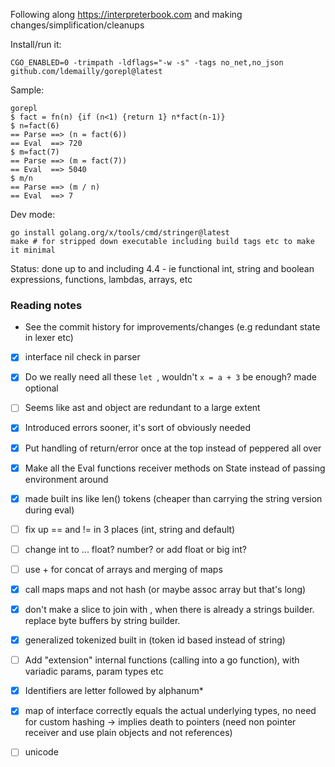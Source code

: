 Following along https://interpreterbook.com and making changes/simplification/cleanups

Install/run it:
```shell
CGO_ENABLED=0 -trimpath -ldflags="-w -s" -tags no_net,no_json github.com/ldemailly/gorepl@latest
```

Sample:
```shell
gorepl
$ fact = fn(n) {if (n<1) {return 1} n*fact(n-1)}
$ n=fact(6)
== Parse ==> (n = fact(6))
== Eval  ==> 720
$ m=fact(7)
== Parse ==> (m = fact(7))
== Eval  ==> 5040
$ m/n
== Parse ==> (m / n)
== Eval  ==> 7
```

Dev mode:
```shell
go install golang.org/x/tools/cmd/stringer@latest
make # for stripped down executable including build tags etc to make it minimal
```

Status: done up to and including 4.4 - ie functional int, string and boolean expressions, functions, lambdas, arrays, etc

### Reading notes

- See the commit history for improvements/changes (e.g redundant state in lexer etc)

- [x] interface nil check in parser

- [x] Do we really need all these `let `, wouldn't `x = a + 3` be enough? made optional

- [ ] Seems like ast and object are redundant to a large extent

- [x] Introduced errors sooner, it's sort of obviously needed

- [x] Put handling of return/error once at the top instead of peppered all over

- [x] Make all the Eval functions receiver methods on State instead of passing environment around

- [x] made built ins like len() tokens (cheaper than carrying the string version during eval)

- [ ] fix up == and != in 3 places (int, string and default)

- [ ] change int to ... float? number? or add float or big int?

- [ ] use + for concat of arrays and merging of maps

- [x] call maps maps and not hash (or maybe assoc array but that's long)

- [x] don't make a slice to join with , when there is already a strings builder. replace byte buffers by string builder.

- [x] generalized tokenized built in (token id based instead of string)

- [ ] Add "extension" internal functions (calling into a go function), with variadic params, param types etc

- [x] Identifiers are letter followed by alphanum*

- [x] map of interface correctly equals the actual underlying types, no need for custom hashing
  -> implies death to pointers (need non pointer receiver and use plain objects and not references)

- [ ] unicode
